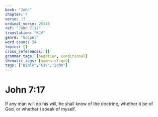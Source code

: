 ```yaml
---
book: "John"
chapter: 7
verse: 17
ordinal_verse: 26346
ref: "John 7:17"
translation: "KJV"
genre: "Gospel"
word_count: 24
topics: []
cross_references: []
grammar_tags: [negation, conditional]
thematic_tags: [names-of-god]
tags: ["Bible","KJV","John"]
---
```


# John 7:17

If any man will do his will, he shall know of the doctrine, whether it be of God, or whether I speak of myself.
